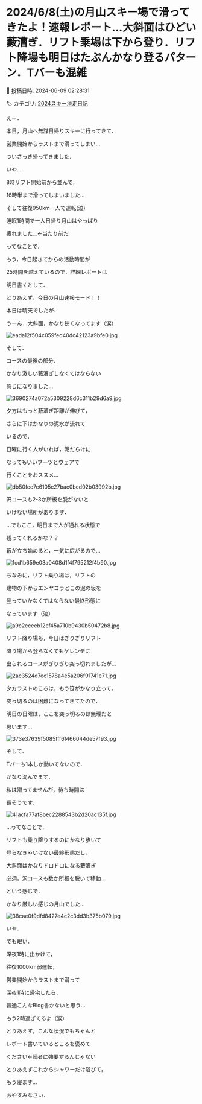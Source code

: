 # 2024/6/8(土)の月山スキー場で滑ってきたよ！速報レポート…大斜面はひどい藪漕ぎ．リフト乗場は下から登り．リフト降場も明日はたぶんかなり登るパターン．Tバーも混雑

📅 投稿日時: 2024-06-09 02:28:31

🏷️ カテゴリ: [2024スキー滑走日記](c453f687e8a0f05679e95831d0a02cd0c.md)

えー．


本日，月山へ無謀日帰りスキーに行ってきて．


営業開始からラストまで滑ってしまい…


ついさっき帰ってきました．





いや…


8時リフト開始前から並んで，


16時半まで滑ってしまいました…


そして往復950km一人で運転(泣)





睡眠1時間で一人日帰り月山はやっぱり


疲れました…←当たり前だ





ってなことで．


もう，今日起きてからの活動時間が


25時間を越えているので．詳細レポートは


明日書くとして．





とりあえず，今日の月山速報モード！！





本日は晴天でしたが．


うーん．大斜面，かなり狭くなってます（涙）




![eada12f504c059fed40dc42123a9bfe0.jpg](images/eada12f504c059fed40dc42123a9bfe0.jpg)







そして．


コースの最後の部分．


かなり激しい藪漕ぎしなくてはならない


感じになりました…




![3690274a072a5309228d6c311b29d6a9.jpg](images/3690274a072a5309228d6c311b29d6a9.jpg)




夕方はもっと藪漕ぎ距離が伸びて，


さらに下はかなりの泥水が流れて


いるので．


日曜に行く人がいれば，泥だらけに


なってもいいブーツとウェアで


行くことをおススメ…




![db50fec7c6105c27bac0bcd02b03992b.jpg](images/db50fec7c6105c27bac0bcd02b03992b.jpg)







沢コースも2-3か所板を脱がないと


いけない場所があります．


…でもここ，明日まで人が通れる状態で


残ってくれるかな？？


藪が立ち始めると，一気に広がるので…




![1cd1b659e03a0408d1f4f795212f4b90.jpg](images/1cd1b659e03a0408d1f4f795212f4b90.jpg)







ちなみに，リフト乗り場は，リフトの


建物の下からエンヤコラとこの泥の坂を


登っていかなくてはならない最終形態に


なっています（泣）




![a9c2eceeb12ef45a710b9430b50472b8.jpg](images/a9c2eceeb12ef45a710b9430b50472b8.jpg)







リフト降り場も，今日はぎりぎりリフト


降り場から登らなくてもゲレンデに


出られるコースがぎりぎり突っ切れましたが…




![2ac3524d7ec1578a4e5a206f91741e71.jpg](images/2ac3524d7ec1578a4e5a206f91741e71.jpg)







夕方ラストのころは，もう笹がかなり立って，


突っ切るのは困難になってきてたので．


明日の日曜は，ここを突っ切るのは無理だと


思います…




![373e37639f5085fff6f466044de57f93.jpg](images/373e37639f5085fff6f466044de57f93.jpg)







そして．


Tバーも1本しか動いてないので．


かなり混んでます．


私は滑ってませんが，待ち時間は


長そうです．




![41acfa77af8bec2288543b2d20ac135f.jpg](images/41acfa77af8bec2288543b2d20ac135f.jpg)







…ってなことで．


リフトも乗り降りするのにかなり歩いて


登らなきゃいけない最終形態だし，


大斜面はかなりドロドロになる藪漕ぎ


必須，沢コースも数か所板を脱いで移動…


という感じで．


かなり厳しい感じの月山でした…




![38cae0f9dfd8427e4c2c3dd3b375b079.jpg](images/38cae0f9dfd8427e4c2c3dd3b375b079.jpg)







いや．


でも眠い．


深夜1時に出かけて，


往復1000km弱運転，


営業開始からラストまで滑って


深夜1時に帰宅したら．


普通こんなBlog書かないと思う…


もう2時過ぎてるよ（涙）





とりあえず，こんな状況でもちゃんと


レポート書いているところを褒めて


ください←読者に強要するんじゃない





とりあえずこれからシャワーだけ浴びて，


もう寝ます…


おやすみなさい．
